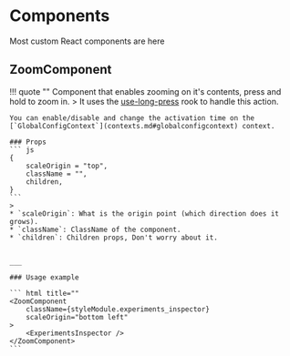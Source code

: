 <!--
 Copyright (C) 2023 Hefestus
 
 This file is part of Bolinho.
 
 Bolinho is free software: you can redistribute it and/or modify
 it under the terms of the GNU General Public License as published by
 the Free Software Foundation, either version 3 of the License, or
 (at your option) any later version.
 
 Bolinho is distributed in the hope that it will be useful,
 but WITHOUT ANY WARRANTY; without even the implied warranty of
 MERCHANTABILITY or FITNESS FOR A PARTICULAR PURPOSE.  See the
 GNU General Public License for more details.
 
 You should have received a copy of the GNU General Public License
 along with Bolinho.  If not, see <http://www.gnu.org/licenses/>.
-->

# Components

Most custom React components are here

## ZoomComponent
!!! quote ""
    Component that enables zooming on it's contents, press and hold to zoom in.
    > It uses the [use-long-press](https://github.com/minwork/use-long-press) rook to handle this action.

    You can enable/disable and change the activation time on the [`GlobalConfigContext`](contexts.md#globalconfigcontext) context.

    ### Props 
    ``` js
    {
        scaleOrigin = "top",
        className = "",
        children,
    }
    ```
    > 
    * `scaleOrigin`: What is the origin point (which direction does it grows).
    * `className`: ClassName of the component.
    * `children`: Children props, Don't worry about it.


    ___

    ### Usage example

    ``` html title=""
    <ZoomComponent
        className={styleModule.experiments_inspector}
        scaleOrigin="bottom left"
    >
        <ExperimentsInspector />
    </ZoomComponent>
    ```